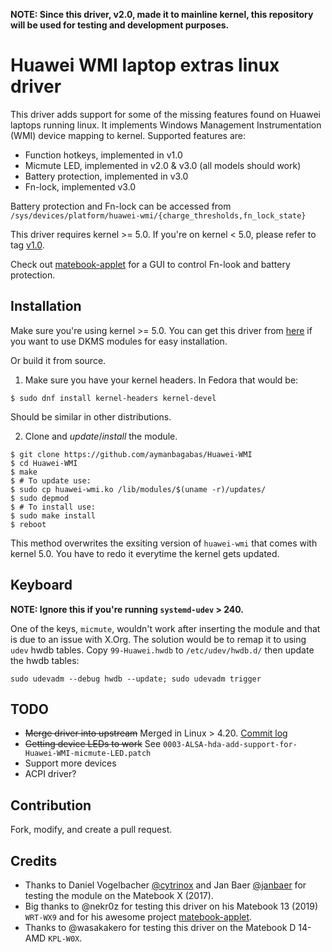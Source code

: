 **NOTE: Since this driver, v2.0, made it to mainline kernel, this repository will be used for testing and development purposes.**

# Huawei WMI laptop extras linux driver
This driver adds support for some of the missing features found on Huawei laptops running linux. It implements Windows Management Instrumentation (WMI) device mapping to kernel. Supported features are:
* Function hotkeys, implemented in v1.0
* Micmute LED, implemented in v2.0 & v3.0 (all models should work)
* Battery protection, implemented in v3.0
* Fn-lock, implemented v3.0

Battery protection and Fn-lock can be accessed from `/sys/devices/platform/huawei-wmi/{charge_thresholds,fn_lock_state}`

This driver requires kernel >= 5.0. If you're on kernel < 5.0, please refer to tag [v1.0](https://github.com/aymanbagabas/Huawei-WMI/tree/v1.0).

Check out [matebook-applet](https://github.com/nekr0z/matebook-applet) for a GUI
to control Fn-look and battery protection.

## Installation
Make sure you're using kernel >= 5.0.
You can get this driver from [here](https://github.com/aymanbagabas/Huawei-WMI/releases) if you want to use DKMS modules for easy installation.

Or build it from source.

1. Make sure you have your kernel headers. In Fedora that would be:

```
$ sudo dnf install kernel-headers kernel-devel
```
Should be similar in other distributions.

2. Clone and *update*/*install* the module.

```
$ git clone https://github.com/aymanbagabas/Huawei-WMI
$ cd Huawei-WMI
$ make
$ # To update use:
$ sudo cp huawei-wmi.ko /lib/modules/$(uname -r)/updates/
$ sudo depmod
$ # To install use:
$ sudo make install
$ reboot
```

This method overwrites the exsiting version of `huawei-wmi` that comes with kernel 5.0. You have to redo it everytime the kernel gets updated.

## Keyboard
**NOTE: Ignore this if you're running `systemd-udev` > 240.**

One of the keys, `micmute`, wouldn't work after inserting the module and that is due to an issue with X.Org. The solution would be to remap it to using `udev` hwdb tables.
Copy `99-Huawei.hwdb` to `/etc/udev/hwdb.d/` then update the hwdb tables:
```
sudo udevadm --debug hwdb --update; sudo udevadm trigger
```

## TODO
* ~~Merge driver into upstream~~ Merged in Linux > 4.20. [Commit log](https://git.kernel.org/pub/scm/linux/kernel/git/torvalds/linux.git/commit/drivers/platform/x86/huawei-wmi.c?id=bf4fb28c6e74495de9e1e4ad359cd2272ac12c53)
* ~~Getting device LEDs to work~~ See `0003-ALSA-hda-add-support-for-Huawei-WMI-micmute-LED.patch`
* Support more devices
* ACPI driver?

## Contribution
Fork, modify, and create a pull request.

## Credits
* Thanks to Daniel Vogelbacher [@cytrinox](https://github.com/cytrinox) and Jan Baer [@janbaer](https://github.com/janbaer) for testing the module on the Matebook X (2017).
* Big thanks to @nekr0z for testing this driver on his Matebook 13 (2019) `WRT-WX9` and for his awesome project [matebook-applet](https://github.com/nekr0z/matebook-applet).
* Thanks to @wasakakero for testing this driver on the Matebook D 14-AMD `KPL-W0X`.
